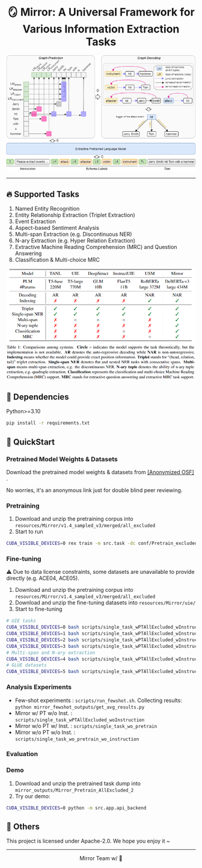 <!-- ---
title: Mirror
emoji: 🪞
colorFrom: blue
colorTo: yellow
sdk: docker
app_port: 7860
pinned: true
license: apache-2.0
---
 -->

<div align="center">
  <h1>🪞 Mirror: A Universal Framework for Various Information Extraction Tasks</h1>
</div>

![Framework](figs/mirror-framework.png)

<hr>

## 🔥 Supported Tasks

1. Named Entity Recognition
2. Entity Relationship Extraction (Triplet Extraction)
3. Event Extraction
4. Aspect-based Sentiment Analysis
5. Multi-span Extraction (e.g. Discontinuous NER)
6. N-ary Extraction (e.g. Hyper Relation Extraction)
7. Extractive Machine Reading Comprehension (MRC) and Question Answering
8. Classification & Multi-choice MRC

![System Comparison](figs/sys-comparison.png)

## 🌴 Dependencies

Python>=3.10

```bash
pip install -r requirements.txt
```

## 🚀 QuickStart

### Pretrained Model Weights & Datasets

Download the pretrained model weights & datasets from [[Anonymized OSF]](https://osf.io/kwsm4/?view_only=91a610f7a81a430eb953378f26a8054c) .

No worries, it's an anonymous link just for double blind peer reviewing.

### Pretraining

1. Download and unzip the pretraining corpus into `resources/Mirror/v1.4_sampled_v3/merged/all_excluded`
2. Start to run

```bash
CUDA_VISIBLE_DEVICES=0 rex train -m src.task -dc conf/Pretrain_excluded.yaml
```

### Fine-tuning

⚠️ Due to data license constraints, some datasets are unavailable to provide directly (e.g. ACE04, ACE05).

1. Download and unzip the pretraining corpus into `resources/Mirror/v1.4_sampled_v3/merged/all_excluded`
2. Download and unzip the fine-tuning datasets into `resources/Mirror/uie/`
3. Start to fine-tuning

```bash
# UIE tasks
CUDA_VISIBLE_DEVICES=0 bash scripts/single_task_wPTAllExcluded_wInstruction/run1.sh
CUDA_VISIBLE_DEVICES=1 bash scripts/single_task_wPTAllExcluded_wInstruction/run2.sh
CUDA_VISIBLE_DEVICES=2 bash scripts/single_task_wPTAllExcluded_wInstruction/run3.sh
CUDA_VISIBLE_DEVICES=3 bash scripts/single_task_wPTAllExcluded_wInstruction/run4.sh
# Multi-span and N-ary extraction
CUDA_VISIBLE_DEVICES=4 bash scripts/single_task_wPTAllExcluded_wInstruction/run_new_tasks.sh
# GLUE datasets
CUDA_VISIBLE_DEVICES=5 bash scripts/single_task_wPTAllExcluded_wInstruction/glue.sh
```

### Analysis Experiments

- Few-shot experiments : `scripts/run_fewshot.sh`. Collecting results: `python mirror_fewshot_outputs/get_avg_results.py`
- Mirror w/ PT w/o Inst. : `scripts/single_task_wPTAllExcluded_woInstruction`
- Mirror w/o PT w/ Inst. : `scripts/single_task_wo_pretrain`
- Mirror w/o PT w/o Inst. : `scripts/single_task_wo_pretrain_wo_instruction`

### Evaluation



### Demo

1. Download and unzip the pretrained task dump into `mirror_outputs/Mirror_Pretrain_AllExcluded_2`
2. Try our demo:

```bash
CUDA_VISIBLE_DEVICES=0 python -m src.app.api_backend
```

## 💌 Others

This project is licensed under Apache-2.0.
We hope you enjoy it ~

<hr>
<div align="center">
  <p>Mirror Team w/ 💖</p>
</div>
